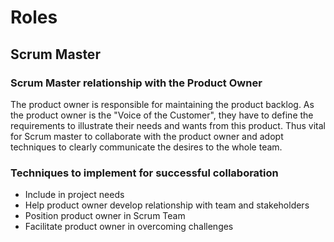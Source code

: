 # Roles

## Scrum Master

### Scrum Master relationship with the Product Owner 

The product owner is responsible for maintaining the product backlog. As the product owner is the "Voice of the Customer", they have to define the requirements to illustrate their needs and wants from this product. Thus vital for Scrum master to collaborate with the product owner and adopt techniques to clearly communicate the desires to the whole team. 

### Techniques to implement for successful collaboration 

* Include in project needs 
* Help product owner develop relationship with team and stakeholders
* Position product owner in Scrum Team
* Facilitate product owner in overcoming challenges
